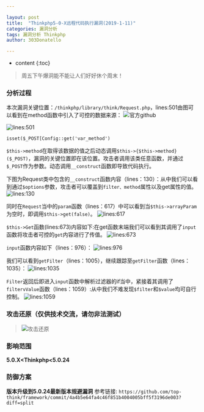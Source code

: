 ```yaml
---

layout: post
title:  "Thinkphp5-0-X远程代码执行漏洞(2019-1-11)"
categories: 漏洞分析
tags: 漏洞分析 Thinkphp
author: 303Donatello

---
```


* content
{:toc}

>周五下午爆洞能不能让人们好好休个周末！

### 分析过程

本次漏洞关键位置：```/thinkphp/library/think/Request.php```，lines:501由图可以看到在method函数中引入了可控的数据来源：
![官方github](https://upload-images.jianshu.io/upload_images/5430312-40c3fd60ad49887e.png?imageMogr2/auto-orient/strip%7CimageView2/2/w/1240)











![lines:501](https://upload-images.jianshu.io/upload_images/5430312-15aaaa182597a7e0.png?imageMogr2/auto-orient/strip%7CimageView2/2/w/1240)

```isset($_POST[Config::get('var_method')```

```$this->method```在取得该数据的值之后动态调用```$this->{$this->method}($_POST)```，漏洞的关键位置即在该位置。攻击者调用该类任意函数，并通过```$_POST```作为参数。动态调用```__construct```函数即导致代码执行。

下图为Request类中包含的```__construct```函数内容（lines：130）：从中我们可以看到通过```$options```参数，攻击者可以覆盖到```filter、method```属性以及get属性的值。
 ![lines:130](https://upload-images.jianshu.io/upload_images/5430312-8329a74a3dbd534e.png?imageMogr2/auto-orient/strip%7CimageView2/2/w/1240)

同时在```Request```当中的```param```函数（lines：617）中可以看到当```$this->arrayParam```为空时，即调用```$this->get(false)```。
![lines:617](https://upload-images.jianshu.io/upload_images/5430312-d278ae047e26d75a.png?imageMogr2/auto-orient/strip%7CimageView2/2/w/1240)


```$this->Get```函数(lines:673)内容如下:在get函数末端我们可以看到其调用了```input```函数将攻击者可控的```get```内容进行了传值。
![lines:673](https://upload-images.jianshu.io/upload_images/5430312-f3c20bc5b86d4854.png?imageMogr2/auto-orient/strip%7CimageView2/2/w/1240)


```input```函数内容如下（lines：976）：
![lines:976](https://upload-images.jianshu.io/upload_images/5430312-9e0baa577eea55a7.png?imageMogr2/auto-orient/strip%7CimageView2/2/w/1240)


我们可以看到```getFilter```（lines：1005），继续跟踪至```getFilter```函数（lines：1035）：
 ![lines:1035](https://upload-images.jianshu.io/upload_images/5430312-066b3bbbde1f0d10.png?imageMogr2/auto-orient/strip%7CimageView2/2/w/1240)

```Filter```返回后即进入```input```函数中解析过滤器的if当中，紧接着其调用了```filtervValue```函数（lines：1059）:从中我们不难发现```$filter```和```$value```均可自行控制。
![lines:1059](https://upload-images.jianshu.io/upload_images/5430312-894b056b041149d6.png?imageMogr2/auto-orient/strip%7CimageView2/2/w/1240)
### 攻击还原（仅供技术交流，请勿非法测试）
> ![攻击还原](https://upload-images.jianshu.io/upload_images/5430312-a5b53d682caba598.png?imageMogr2/auto-orient/strip%7CimageView2/2/w/1240)

### 影响范围

**5.0.X<Thinkphp<5.0.24**

### 防御方案
**版本升级到5.0.24最新版本规避漏洞**
参考链接: ```https://github.com/top-think/framework/commit/4a4b5e64fa4c46f851b4004005bff5f3196de003?diff=split```





 
